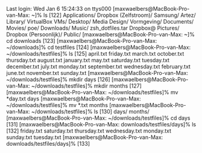 Last login: Wed Jan  6 15:24:33 on ttys000
[maxwaelbers@MacBook-Pro-van-Max: ~]% ls                                  [122]
Applications/          Dropbox (Zelfstroom)/  Samsung/
Artez/                 Library/               VirtualBox VMs/
Desktop/               Media Design/          Vormgeving/
Documents/             Movies/                poe/
Downloads/             Music/                 zsh_dotfiles.tar
Dropbox@               Pictures/
Dropbox (Persoonlijk)/ Public/
[maxwaelbers@MacBook-Pro-van-Max: ~]% cd downloads                        [123]
[maxwaelbers@MacBook-Pro-van-Max: ~/downloads]% cd testfiles              [124]
[maxwaelbers@MacBook-Pro-van-Max: ~/downloads/testfiles]% ls              [125]
april.txt      friday.txt     march.txt      october.txt    thursday.txt
august.txt     january.txt    may.txt        saturday.txt   tuesday.txt
december.txt   july.txt       monday.txt     september.txt  wednesday.txt
february.txt   june.txt       november.txt   sunday.txt
[maxwaelbers@MacBook-Pro-van-Max: ~/downloads/testfiles]% mkdir days      [126]
[maxwaelbers@MacBook-Pro-van-Max: ~/downloads/testfiles]% mkdir months    [127]
[maxwaelbers@MacBook-Pro-van-Max: ~/downloads/testfiles]% mv *day.txt days
[maxwaelbers@MacBook-Pro-van-Max: ~/downloads/testfiles]% mv *.txt months
[maxwaelbers@MacBook-Pro-van-Max: ~/downloads/testfiles]% ls              [130]
days/   months/
[maxwaelbers@MacBook-Pro-van-Max: ~/downloads/testfiles]% cd days         [131]
[maxwaelbers@MacBook-Pro-van-Max: downloads/testfiles/days]% ls           [132]
friday.txt     saturday.txt   thursday.txt   wednesday.txt
monday.txt     sunday.txt     tuesday.txt
[maxwaelbers@MacBook-Pro-van-Max: downloads/testfiles/days]%              [133]
